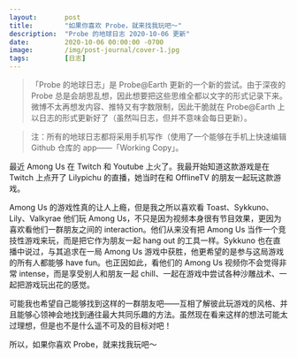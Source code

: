 ```yaml
---
layout:       post
title:        "如果你喜欢 Probe，就来找我玩吧～"
description:  "Probe 的地球日志 2020-10-06 更新"
date:         2020-10-06 00:00:00 -0700
image:        /img/post-journal/cover-1.jpg
tags:         [日志]
---
```


> 「Probe 的地球日志」是 Probe@Earth 更新的一个新的尝试。由于深夜的 Probe 总是会胡思乱想，因此想要把这些思维全都以文字的形式记录下来。微博不太再想发内容、推特又有字数限制，因此干脆就在 Probe@Earth 上以日志的形式更新好了（虽然叫日志，但并不意味会每日更新）。

> 注：所有的地球日志都将采用手机写作（使用了一个能够在手机上快速编辑 Github 仓库的 app——「Working Copy」。

最近 Among Us 在 Twitch 和 Youtube 上火了。我最开始知道这款游戏是在 Twitch 上点开了 Lilypichu 的直播，她当时在和 OfflineTV 的朋友一起玩这款游戏。

Among Us 的游戏性真的让人上瘾，但是我之所以喜欢看 Toast、Sykkuno、Lily、Valkyrae 他们玩 Among Us，不只是因为视频本身很有节目效果，更因为喜欢看他们一群朋友之间的 interaction。他们从来没有把 Among Us 当作一个竞技性游戏来玩，而是把它作为朋友一起 hang out 的工具一样。Sykkuno 也在直播中说过，与其追求在一局 Among Us 游戏中获胜，他更希望的是参与这局游戏的所有人都能够 have fun。也正因如此，看他们的 Among Us 视频你不会觉得非常 intense，而是享受别人和朋友一起 chill、一起在游戏中尝试各种沙雕战术、一起把游戏玩出花的感觉。

可能我也希望自己能够找到这样的一群朋友吧——互相了解彼此玩游戏的风格、并且能够心领神会地找到通往最大共同乐趣的方法。虽然现在看来这样的想法可能太过理想，但是也不是什么遥不可及的目标对吧！

所以，如果你喜欢 Probe，就来找我玩吧～





